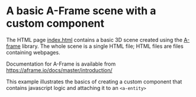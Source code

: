 # A basic A-Frame scene with a custom component

The HTML page [index.html](./index.html) contains a basic 3D scene created using the [A-frame](https://aframe.io/) library. The whole scene is a single HTML file; HTML files are files containing webpages. 

Documentation for A-Frame is available from https://aframe.io/docs/master/introduction/

This example illustrates the basics of creating a custom component that contains javascript logic and attaching it to an `<a-entity>`

